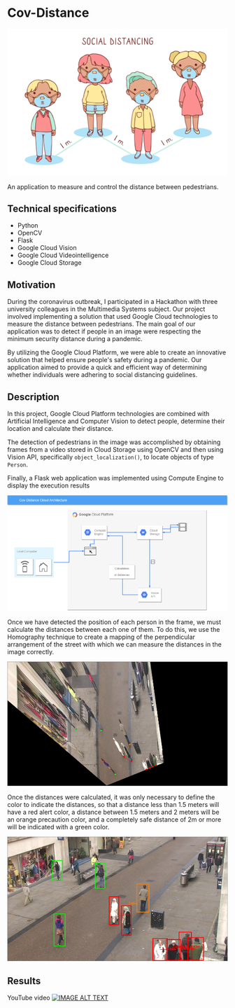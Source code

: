 # Cov-Distance

[![Social distancing image from Freepik](assets/cover.jpg "Social distancing image from Freepik")](https://www.freepik.es/vector-gratis/medida-proteccion-distanciamiento-social_7534262.htm#page=4&query=social%20distancing&position=27&from_view=search&track=ais)

An application to measure and control the distance between pedestrians.

## Technical specifications
+ Python
+ OpenCV
+ Flask
+ Google Cloud Vision  
+ Google Cloud Videointelligence
+ Google Cloud Storage


## Motivation

During the coronavirus outbreak, I participated in a Hackathon with three university colleagues in the Multimedia Systems subject. Our project involved implementing a solution that used Google Cloud technologies to measure the distance between pedestrians. The main goal of our application was to detect if people in an image were respecting the minimum security distance during a pandemic.

By utilizing the Google Cloud Platform, we were able to create an innovative solution that helped ensure people's safety during a pandemic. Our application aimed to provide a quick and efficient way of determining whether individuals were adhering to social distancing guidelines. 

## Description

In this project, Google Cloud Platform technologies are combined with Artificial Intelligence and Computer Vision to detect people, determine their location and calculate their distance.

The detection of pedestrians in the image was accomplished by obtaining frames from a video stored in Cloud Storage using OpenCV and then using Vision API, specifically `object_localization()`, to locate objects of type `Person`.

Finally, a Flask web application was implemented using Compute Engine to display the execution results

![alt text](https://raw.githubusercontent.com/XCoret/cov-distance/master/cov_archictecture.png)

Once we have detected the position of each person in the frame, we must calculate the distances between each one of them. To do this, we use the Homography technique to create a mapping of the perpendicular arrangement of the street with which we can measure the distances in the image correctly.

![alt text](https://raw.githubusercontent.com/XCoret/cov-distance/master/homografia.png)

Once the distances were calculated, it was only necessary to define the color to indicate the distances, so that a distance less than 1.5 meters will have a red alert color, a distance between 1.5 meters and 2 meters will be an orange precaution color, and a completely safe distance of 2m or more will be indicated with a green color.

![alt text](https://raw.githubusercontent.com/XCoret/cov-distance/master/output.png)

## Results

YouTube video
[![IMAGE ALT TEXT](https://i.ytimg.com/vi_webp/kq2AIcvd-cQ/maxresdefault.webp)](http://www.youtube.com/watch?v=kq2AIcvd-cQ "Video Title")

